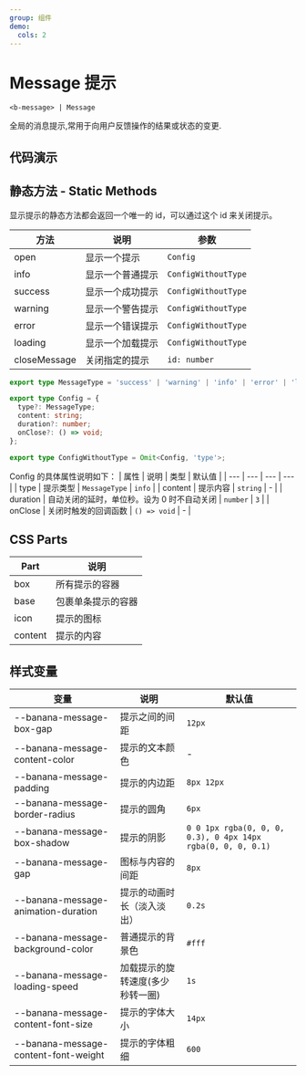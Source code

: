 ```yaml
---
group: 组件
demo:
  cols: 2
---
```


# Message 提示

```
<b-message> | Message
```

全局的消息提示,常用于向用户反馈操作的结果或状态的变更.

## 代码演示

<code src="./demos/basicUsage.tsx"></code>
<code src="./demos/type.tsx"></code>
<code src="./demos/duration.tsx"></code>
<code src="./demos/loading.tsx"></code>

## 静态方法 - Static Methods

显示提示的静态方法都会返回一个唯一的 id，可以通过这个 id 来关闭提示。

| 方法         | 说明             | 参数                |
| ------------ | ---------------- | ------------------- |
| open         | 显示一个提示     | `Config`            |
| info         | 显示一个普通提示 | `ConfigWithoutType` |
| success      | 显示一个成功提示 | `ConfigWithoutType` |
| warning      | 显示一个警告提示 | `ConfigWithoutType` |
| error        | 显示一个错误提示 | `ConfigWithoutType` |
| loading      | 显示一个加载提示 | `ConfigWithoutType` |
| closeMessage | 关闭指定的提示   | `id: number`        |

```ts
export type MessageType = 'success' | 'warning' | 'info' | 'error' | 'loading';

export type Config = {
  type?: MessageType;
  content: string;
  duration?: number;
  onClose?: () => void;
};

export type ConfigWithoutType = Omit<Config, 'type'>;
```

Config 的具体属性说明如下：
| 属性 | 说明 | 类型 | 默认值 |
| --- | --- | --- | --- |
| type | 提示类型 | `MessageType` | `info` |
| content | 提示内容 | `string` | - |
| duration | 自动关闭的延时，单位秒。设为 0 时不自动关闭 | `number` | `3` |
| onClose | 关闭时触发的回调函数 | `() => void` | - |

## CSS Parts

| Part    | 说明               |
| ------- | ------------------ |
| box     | 所有提示的容器     |
| base    | 包裹单条提示的容器 |
| icon    | 提示的图标         |
| content | 提示的内容         |

## 样式变量

| 变量                                 | 说明                             | 默认值                                                      |
| ------------------------------------ | -------------------------------- | ----------------------------------------------------------- |
| --banana-message-box-gap             | 提示之间的间距                   | `12px`                                                      |
| --banana-message-content-color       | 提示的文本颜色                   | -                                                           |
| --banana-message-padding             | 提示的内边距                     | `8px 12px`                                                  |
| --banana-message-border-radius       | 提示的圆角                       | `6px`                                                       |
| --banana-message-box-shadow          | 提示的阴影                       | `0 0 1px rgba(0, 0, 0, 0.3), 0 4px 14px rgba(0, 0, 0, 0.1)` |
| --banana-message-gap                 | 图标与内容的间距                 | `8px`                                                       |
| --banana-message-animation-duration  | 提示的动画时长（淡入淡出）       | `0.2s`                                                      |
| --banana-message-background-color    | 普通提示的背景色                 | `#fff`                                                      |
| --banana-message-loading-speed       | 加载提示的旋转速度(多少秒转一圈) | `1s`                                                        |
| --banana-message-content-font-size   | 提示的字体大小                   | `14px`                                                      |
| --banana-message-content-font-weight | 提示的字体粗细                   | `600`                                                       |
